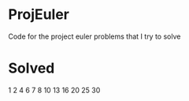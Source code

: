 ProjEuler
=========

Code for the project euler problems that I try to solve

Solved
=========
1
2
4
6
7
8
10
13
16
20
25
30

